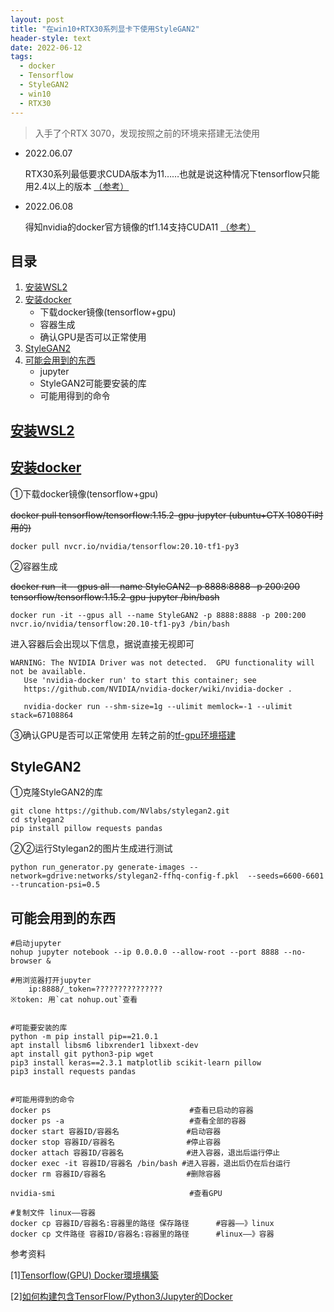 ```yaml
---
layout: post
title: "在win10+RTX30系列显卡下使用StyleGAN2"
header-style: text
date: 2022-06-12
tags:
  - docker
  - Tensorflow
  - StyleGAN2
  - win10
  - RTX30
---
```

>入手了个RTX 3070，发现按照之前的环境来搭建无法使用

- 2022.06.07

	RTX30系列最低要求CUDA版本为11……也就是说这种情况下tensorflow只能用2.4以上的版本 [（参考）](https://blog.csdn.net/weixin_51557309/article/details/121939430)


- 2022.06.08

	得知nvidia的docker官方镜像的tf1.14支持CUDA11 [（参考）](https://github.com/NVlabs/stylegan2-ada/issues/10)

## 目录
1. [安装WSL2](#安装WSL2)  
2. [安装docker](#安装docker) 
	- 下载docker镜像(tensorflow+gpu)
	- 容器生成
	- 确认GPU是否可以正常使用
3. [StyleGAN2](#StyleGAN2)
4. [可能会用到的东西](#可能会用到的东西)
	- jupyter
	- StyleGAN2可能要安装的库
	- 可能用得到的命令


## [安装WSL2](https://docs.microsoft.com/zh-tw/windows/wsl/install-manual)

## [安装docker](https://www.docker.com/)

①下载docker镜像(tensorflow+gpu)

~~docker pull tensorflow/tensorflow:1.15.2-gpu-jupyter (ubuntu+GTX 1080Ti时用的)~~
```
docker pull nvcr.io/nvidia/tensorflow:20.10-tf1-py3

```

②容器生成

~~docker run -it --gpus all --name StyleGAN2 -p 8888:8888 -p 200:200 tensorflow/tensorflow:1.15.2-gpu-jupyter /bin/bash~~
```
docker run -it --gpus all --name StyleGAN2 -p 8888:8888 -p 200:200 nvcr.io/nvidia/tensorflow:20.10-tf1-py3 /bin/bash
```
进入容器后会出现以下信息，据说直接无视即可
```
WARNING: The NVIDIA Driver was not detected.  GPU functionality will not be available.
   Use 'nvidia-docker run' to start this container; see
   https://github.com/NVIDIA/nvidia-docker/wiki/nvidia-docker .

   nvidia-docker run --shm-size=1g --ulimit memlock=-1 --ulimit stack=67108864
```
➂确认GPU是否可以正常使用
左转之前的[tf-gpu环境搭建](./2020-06-02-win10-anaconda-tf1.md)

## StyleGAN2
①克隆StyleGAN2的库
```
git clone https://github.com/NVlabs/stylegan2.git
cd stylegan2
pip install pillow requests pandas 
```
②②运行Stylegan2的图片生成进行测试
```
python run_generator.py generate-images --network=gdrive:networks/stylegan2-ffhq-config-f.pkl  --seeds=6600-6601 --truncation-psi=0.5
```


## 可能会用到的东西


```
#启动jupyter
nohup jupyter notebook --ip 0.0.0.0 --allow-root --port 8888 --no-browser &

#用浏览器打开jupyter
	ip:8888/_token=???????????????
※token: 用`cat nohup.out`查看


#可能要安装的库
python -m pip install pip==21.0.1
apt install libsm6 libxrender1 libxext-dev
apt install git python3-pip wget
pip3 install keras==2.3.1 matplotlib scikit-learn pillow
pip3 install requests pandas


#可能用得到的命令
docker ps								#查看已启动的容器
docker ps -a						   	#查看全部的容器
docker start 容器ID/容器名				#启动容器
docker stop 容器ID/容器名				#停止容器
docker attach 容器ID/容器名				#进入容器，退出后运行停止
docker exec -it 容器ID/容器名 /bin/bash #进入容器，退出后仍在后台运行
docker rm 容器ID/容器名 					#删除容器

nvidia-smi								#查看GPU

#复制文件 linux——容器
docker cp 容器ID/容器名:容器里的路径 保存路径		#容器——》linux
docker cp 文件路径 容器ID/容器名:容器里的路径		#linux——》容器
```

参考资料

[1][Tensorflow(GPU) Docker環境構築](https://www.tensorflow.org/install/docker#gpu_support)

[2][如何构建包含TensorFlow/Python3/Jupyter的Docker](https://zhuanlan.zhihu.com/p/66278558)
